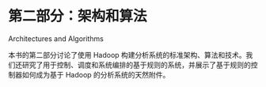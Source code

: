 # 第二部分：架构和算法

Architectures and Algorithms

本书的第二部分讨论了使用 Hadoop 构建分析系统的标准架构、算法和技术。我们还研究了用于控制、调度和系统编排的基于规则的系统，并展示了基于规则的控制器如何成为基于 Hadoop 的分析系统的天然附件。